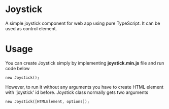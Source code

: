 # Joystick
A simple joystick component for web app using pure TypeScript. It can be used as control element.

# Usage
You can create Joystick simply by implementing **joystick.min.js** file and run code below
```
new Joystick();
```
However, to run it without any arguments you have to create HTML element with 'joystick' id before.
Joystick class normally gets two arguments
```
new Joystick([HTMLElement, options]);
```
